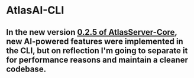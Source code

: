 # AtlasAI-CLI

## In the new version [0.2.5 of AtlasServer-Core](https://github.com/AtlasServer-Core/AtlasServer-Core/releases/tag/v0.2.5), new AI-powered features were implemented in the CLI, but on reflection I'm going to separate it for performance reasons and maintain a cleaner codebase.
